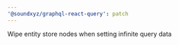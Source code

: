 ```yaml
---
'@soundxyz/graphql-react-query': patch
---
```


Wipe entity store nodes when setting infinite query data
